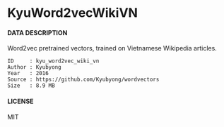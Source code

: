 # KyuWord2vecWikiVN

#### DATA DESCRIPTION

Word2vec pretrained vectors, trained on Vietnamese Wikipedia articles.

```
ID     : kyu_word2vec_wiki_vn
Author : Kyubyong
Year   : 2016
Source : https://github.com/Kyubyong/wordvectors
Size   : 8.9 MB
```

#### LICENSE

MIT
